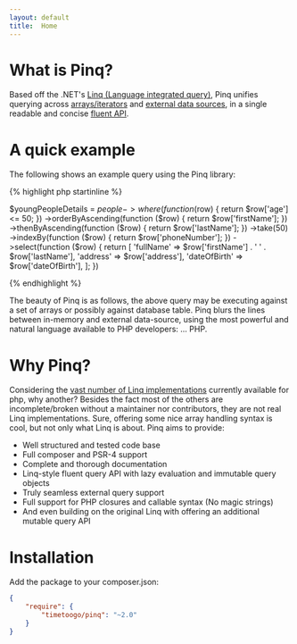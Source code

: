 ```yaml
---
layout: default
title:  Home
---
```

                
What is Pinq?
=============
Based off the .NET's [Linq (Language integrated query)](http://msdn.microsoft.com/en-us/library/bb397926.aspx), 
Pinq unifies querying across [arrays/iterators](examples.html) and [external data sources](query-provider.html), 
in a single readable and concise [fluent API](api.html).

A quick example
===============

The following shows an example query using the Pinq library:

{% highlight php startinline %}

$youngPeopleDetails = $people
        ->where(function ($row) { return $row['age'] <= 50; })
        ->orderByAscending(function ($row) { return $row['firstName']; })
        ->thenByAscending(function ($row) { return $row['lastName']; })
        ->take(50)
        ->indexBy(function ($row) { return $row['phoneNumber']; })
        ->select(function ($row) { 
            return [
                'fullName' => $row['firstName'] . ' ' . $row['lastName'],
                'address' => $row['address'],
                'dateOfBirth' => $row['dateOfBirth'],
            ]; 
        })

{% endhighlight %}

The beauty of Pinq is as follows, the above query may be executing against a set of arrays or
possibly against database table. Pinq blurs the lines between in-memory and external data-source,
using the most powerful and natural language available to PHP developers: ... PHP.

Why Pinq?
=========

Considering the <a href="https://github.com/search?q=php+linq&type=Repositories&ref=searchresults" target="_blank">vast number of Linq implementations</a> 
currently available for php, why another?
Besides the fact most of the others are incomplete/broken without a maintainer 
nor contributors, they are not real Linq implementations. Sure, offering some nice array handling 
syntax is cool, but not only what Linq is about. Pinq aims to provide:

 - Well structured and tested code base
 - Full composer and PSR-4 support
 - Complete and thorough documentation
 - Linq-style fluent query API with lazy evaluation and immutable query objects
 - Truly seamless external query support
 - Full support for PHP closures and callable syntax (No magic strings)
 - And even building on the original Linq with offering an additional mutable query API

Installation
============
Add the package to your composer.json:

```json
{
    "require": {
        "timetoogo/pinq": "~2.0"
    }
}
```